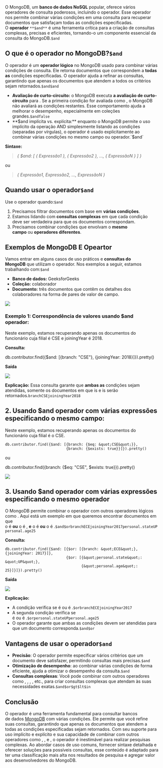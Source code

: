 O MongoDB, um **banco de dados NoSQL** popular, oferece vários operadores de consulta poderosos, incluindo o operador. Esse operador nos permite combinar várias condições em uma consulta para recuperar documentos que satisfaçam todas as condições especificadas. O **operador** `**$and**` é uma ferramenta crítica para a criação de consultas complexas, precisas e eficientes, tornando-o um componente essencial da consulta do MongoDB.`$and`

## O que é o operador no MongoDB?`$and`

O operador é um **operador lógico** no MongoDB usado para combinar várias condições de consulta. Ele retorna documentos que correspondem a **todas as** condições especificadas. O operador ajuda a refinar as consultas, garantindo que apenas os documentos que atendem a todos os critérios sejam retornados.`$and$and`

- **Avaliação de curto-circuito:** o MongoDB executa **a avaliação de curto-circuito** para . Se a primeira condição for avaliada como , o MongoDB não avaliará as condições restantes. Esse comportamento ajuda a melhorar o desempenho, especialmente em coleções grandes.`$andfalse`
- **$and implícita vs. explícita:** enquanto o MongoDB permite o uso implícito da operação AND simplesmente listando as condições (separadas por vírgulas), o operador é usado explicitamente ao combinar várias condições no mesmo campo ou operador.`$and`

**Sintaxe:**

> _{ $and: [ { Expressão1 }, { Expressão2 }, ..., { ExpressãoN } ] }_

ou

> _{ Expressão1, Expressão2, ..., ExpressãoN }_

## Quando usar o operador`$and`

Use o operador quando:`$and`

1. Precisamos filtrar documentos com base em **várias condições**.
2. Estamos lidando com **consultas complexas** em que cada condição deve ser verdadeira para que os documentos correspondam.
3. Precisamos combinar condições que envolvam o **mesmo campo** ou **operadores diferentes**.

## **Exemplos de MongoDB E Opeartor**

Vamos entrar em alguns casos de uso práticos e **consultas do MongoDB** que utilizam o operador. Nos exemplos a seguir, estamos trabalhando com:`$and`

- **Banco de dados:** GeeksforGeeks
- **Coleção:** colaborador
- **Documento:** três documentos que contêm os detalhes dos colaboradores na forma de pares de valor de campo.

![](https://media.geeksforgeeks.org/wp-content/uploads/20200327221339/comp-database1.jpg)

### Exemplo 1: Correspondência de valores usando $and operador:

Neste exemplo, estamos recuperando apenas os documentos do funcionário cuja filial é CSE e joiningYear é 2018.

**Consulta:**

db.contributor.find({$and: [{branch: &quot;CSE&quot;}, 
                            {joiningYear: 2018}]}).pretty()

**Saída**

![](https://media.geeksforgeeks.org/wp-content/uploads/20200327222416/and-example-1.jpg)

**Explicação:** Essa consulta garante que **ambas as** condições sejam atendidas, somente os documentos em que is e is serão retornados.`branchCSEjoiningYear2018`

## 2. Usando $and operador com várias expressões especificando o mesmo campo:

Neste exemplo, estamos recuperando apenas os documentos do funcionário cuja filial é o CSE.

```
db.contributor.find({$and: [{branch: {$eq: &quot;CSE&quot;}}, 
                            {branch: {$exists: true}}]}).pretty()
```

ou

db.contributor.find({branch: {$eq: &quot;CSE&quot;, $exists: true}}).pretty()

![](https://media.geeksforgeeks.org/wp-content/uploads/20200327223402/and-example-2.jpg)

## 3. Usando $and operador com várias expressões especificando o mesmo operador

O MongoDB permite combinar o operador com outros operadores lógicos como . Aqui está um exemplo em que queremos encontrar documentos em que o é **ou** o é , **e** o é **ou** o é .`$and$orbranchECEjoiningYear2017personal.stateUPpersonal.age25`

**Consulta:**

```
db.contributor.find({$and: [{$or: [{branch: &quot;ECE&quot;}, {joiningYear: 2017}]}, 
                            {$or: [{&quot;personal.state&quot;: &quot;UP&quot;}, 
                                   {&quot;personal.age&quot;: 25}]}]}).pretty()
```

**Saída**

![](https://media.geeksforgeeks.org/wp-content/uploads/20200327224747/and-example-3.jpg)

**Explicação:**

- A condição verifica se é ou é .`$orbranchECEjoiningYear2017`
- A segunda condição verifica se é ou é .`$orpersonal.stateUPpersonal.age25`
- O operador garante que ambas as condições devem ser atendidas para que um documento corresponda.`$and$or`

## Vantagens de usar o operador`$and`

- **Precisão**: O operador permite especificar vários critérios que um documento deve satisfazer, permitindo consultas mais precisas.`$and`
- **Otimização de desempenho**: ao combinar várias condições de forma eficiente, ajuda a otimizar o desempenho da consulta.`$and`
- **Consultas complexas**: Você pode combinar com outros operadores como , , , , etc., para criar consultas complexas que atendam às suas necessidades exatas.`$and$or$gt$lt$in`

## Conclusão

O operador é uma ferramenta fundamental para consultar bancos de dados [MongoDB](https://www.geeksforgeeks.org/mongodb-an-introduction/) com várias condições. Ele permite que você refine suas consultas, garantindo que apenas os documentos que atendem a todas as condições especificadas sejam retornados. Com seu suporte para uso implícito e explícito e sua capacidade de combinar com outros operadores como , , e , o operador é inestimável para realizar pesquisas complexas. Ao abordar casos de uso comuns, fornecer sintaxe detalhada e oferecer soluções para possíveis consultas, esse conteúdo é adaptado para ter uma classificação mais alta nos resultados de pesquisa e agregar valor aos desenvolvedores do MongoDB.